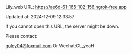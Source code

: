 Lily_web URL: https://ae6d-61-165-102-156.ngrok-free.app

Updated at: 2024-12-09 12:33:57

If you cannot open this URL, the server might be down.

Please contact: 

goley04@foxmail.com Or Wechat:GL_yeaH